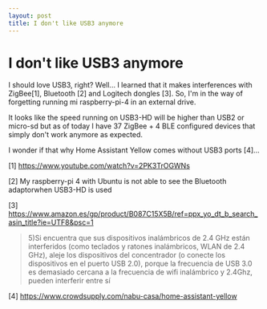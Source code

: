 ```yaml
---
layout: post
title: I don't like USB3 anymore
---
```

# I don't like USB3 anymore

I should love USB3, right? Well... I learned that it makes interferences with ZigBee[1], Bluetooth [2] and Logitech dongles [3]. So, I'm in the way of forgetting running mi raspberry-pi-4 in an external drive.

It looks like the speed running on USB3-HD will be higher than USB2 or micro-sd but as of today I have 37 ZigBee + 4 BLE configured devices that simply don't work anymore as expected.

I wonder if that why Home Assistant Yellow comes without USB3 ports [4]...

[1] https://www.youtube.com/watch?v=2PK3TrOGWNs

[2] My raspberry-pi 4 with Ubuntu is not able to see the Bluetooth adaptorwhen USB3-HD is used

[3] https://www.amazon.es/gp/product/B087C15X5B/ref=ppx_yo_dt_b_search_asin_title?ie=UTF8&psc=1
> 5)Si encuentra que sus dispositivos inalámbricos de 2.4 GHz están interferidos (como teclados y ratones inalámbricos, WLAN de 2.4 GHz), aleje los dispositivos del concentrador (o conecte los dispositivos en el puerto USB 2.0), porque la frecuencia de USB 3.0 es demasiado cercana a la frecuencia de wifi inalámbrico y 2.4Ghz, pueden interferir entre sí

[4] https://www.crowdsupply.com/nabu-casa/home-assistant-yellow
